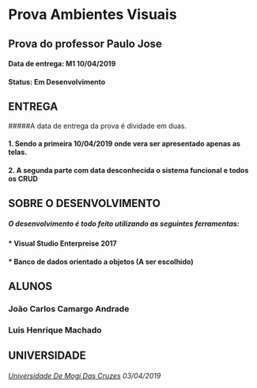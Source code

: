 # **Prova Ambientes Visuais**
## Prova do professor Paulo Jose
#### Data de entrega: M1 10/04/2019
#### Status: **Em Desenvolvimento**

## ENTREGA
#####A data de entrega da prova é dividade em duas.
#### 1. Sendo a primeira **10/04/2019** onde vera ser apresentado apenas as telas.
#### 2. A segunda parte com data desconhecida o sistema funcional e todos os CRUD

## SOBRE O DESENVOLVIMENTO
##### O desenvolvimento é todo feito utilizando as seguintes ferramentas:
#### * Visual Studio Enterpreise 2017
#### * Banco de dados orientado a objetos (A ser escolhido)

## ALUNOS
### João Carlos Camargo Andrade
### Luis Henrique Machado

## UNIVERSIDADE
###### [Universidade De Mogi Das Cruzes](http://www.umc.br) 03/04/2019	
